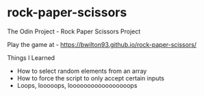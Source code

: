 # rock-paper-scissors
The Odin Project - Rock Paper Scissors Project

Play the game at - https://bwilton93.github.io/rock-paper-scissors/

Things I Learned
- How to select random elements from an array
- How to force the script to only accept certain inputs
- Loops, looooops, looooooooooooooooops